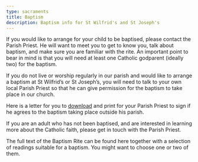 ```yaml
---
type: sacraments
title: Baptism
description: Baptism info for St Wilfrid's and St Joseph's
---
```

If you would like to arrange for your child to be baptised, please contact the Parish Priest. He will want to meet you to get to know you, talk about baptism, and make sure you are familiar with the rite. An important point to bear in mind is that you will need at least one Catholic godparent (ideally two) for the baptism.

If you do not live or worship regularly in our parish and would like to arrange a baptism at St Wilfrid’s or St Joseph’s, you will need to talk to your own local Parish Priest so that he can give permission for the baptism to take place in our church.

Here is a letter for you to [download](/media/baptisms-from-outside-the-parish.pdf) and print for your Parish Priest to sign if he agrees to the baptism taking place outside his parish.

If you are an adult who has not been baptised, and are interested in learning more about the Catholic faith, please get in touch with the Parish Priest.

The full text of the Baptism Rite can be found here together with a selection of readings suitable for a baptism. You might want to choose one or two of them.
